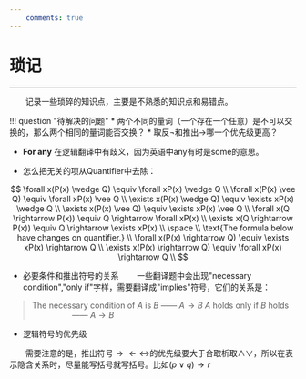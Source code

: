 ```yaml
---
    comments: true
---
```



# 琐记

---

&emsp;&emsp;记录一些琐碎的知识点，主要是不熟悉的知识点和易错点。

!!! question "待解决的问题"
    * 两个不同的量词（一个存在一个任意）是不可以交换的，那么两个相同的量词能否交换？
    * 取反$\neg$和推出$\rightarrow$哪一个优先级更高？

* **For any** 在逻辑翻译中有歧义，因为英语中any有时是some的意思。

* 怎么把无关的项从Quantifier中去除：

$$
    \forall x(P(x) \wedge Q) \equiv \forall xP(x) \wedge Q \\
    \forall x(P(x) \vee Q) \equiv \forall xP(x) \vee Q \\
    \exists x(P(x) \wedge Q) \equiv \exists xP(x) \wedge Q \\
    \exists x(P(x) \vee Q) \equiv \exists xP(x) \vee Q \\
    \forall x(Q \rightarrow P(x)) \equiv Q \rightarrow \forall xP(x) \\
    \exists x(Q \rightarrow P(x)) \equiv Q \rightarrow \exists xP(x) \\
    \space \\
    \text{The formula below have changes on quantifier.} \\
    \forall x(P(x) \rightarrow Q) \equiv \exists xP(x) \rightarrow Q \\
    \exists x(P(x) \rightarrow Q) \equiv \forall xP(x) \rightarrow Q \\
$$

* 必要条件和推出符号的关系
&emsp;&emsp;一些翻译题中会出现"necessary condition","only if"字样，需要翻译成"implies"符号，它们的关系是：

> The necessary condition of $A$ is $B$ —— $A \rightarrow B$
> $A$ holds only if $B$ holds &emsp;&emsp;&emsp;&emsp;&emsp;—— $A \rightarrow B$

* 逻辑符号的优先级

&emsp;&emsp;需要注意的是，推出符号$\rightarrow \leftarrow \leftrightarrow$的优先级要大于合取析取$\wedge \vee$，所以在表示隐含关系时，尽量能写括号就写括号。比如$(p \vee q) \rightarrow r$